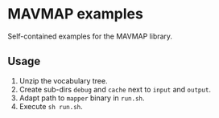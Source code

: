 MAVMAP examples
===============

Self-contained examples for the MAVMAP library.


Usage
-----

 1. Unzip the vocabulary tree.
 2. Create sub-dirs `debug` and `cache` next to `input` and `output`.
 3. Adapt path to `mapper` binary in `run.sh`.
 4. Execute `sh run.sh`.
